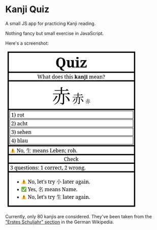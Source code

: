 # Kanji Quiz
A small JS app for practicing Kanji reading.

Nothing fancy but small exercise in JavaScript.

Here's a screenshot:

![The evidence for the fancinessless](screenshot.png)

Currently, only 80 kanjis are considered. They've been taken from the ["Erstes Schuljahr" section](https://de.wikipedia.org/wiki/Ky%C5%8Diku-Kanji#Erstes_Schuljahr_(80_Kanji)) in the German Wikipedia.